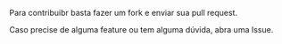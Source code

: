 Para contribuibr basta fazer um fork e enviar sua pull request.

Caso precise de alguma feature ou tem alguma dúvida, abra uma Issue.
